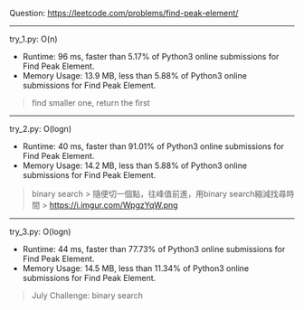 Question: https://leetcode.com/problems/find-peak-element/

---

try_1.py: O(n)

* Runtime: 96 ms, faster than 5.17% of Python3 online submissions for Find Peak Element.
* Memory Usage: 13.9 MB, less than 5.88% of Python3 online submissions for Find Peak Element.

> find smaller one, return the first

---

try_2.py: O(logn)

* Runtime: 40 ms, faster than 91.01% of Python3 online submissions for Find Peak Element.
* Memory Usage: 14.2 MB, less than 5.88% of Python3 online submissions for Find Peak Element.

> binary search
	> 隨便切一個點，往峰值前進，用binary search縮減找尋時間
	> https://i.imgur.com/WpgzYqW.png
---

try_3.py: O(logn)

* Runtime: 44 ms, faster than 77.73% of Python3 online submissions for Find Peak Element.
* Memory Usage: 14.5 MB, less than 11.34% of Python3 online submissions for Find Peak Element.

> July Challenge: binary search